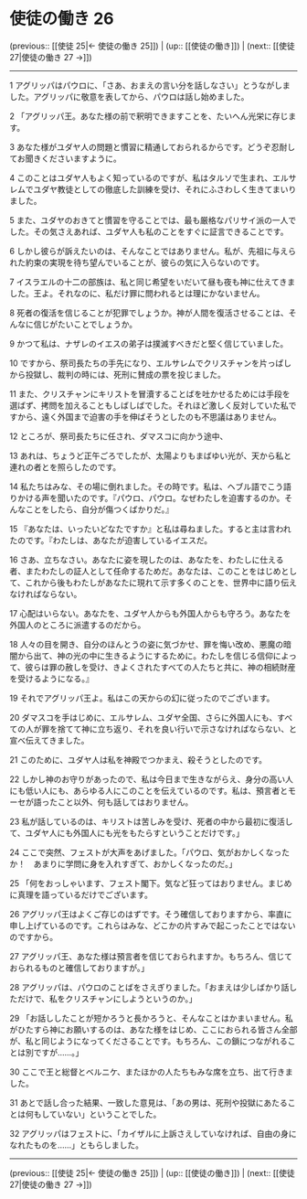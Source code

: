 # 使徒の働き 26

(previous:: [[使徒 25|← 使徒の働き 25]]) | (up:: [[使徒の働き]]) | (next:: [[使徒 27|使徒の働き 27 →]])

***


1 アグリッパはパウロに、「さあ、おまえの言い分を話しなさい」とうながしました。アグリッパに敬意を表してから、パウロは話し始めました。 

2 「アグリッパ王。あなた様の前で釈明できますことを、たいへん光栄に存じます。 

3 あなた様がユダヤ人の問題と慣習に精通しておられるからです。どうぞ忍耐してお聞きくださいますように。 

4 このことはユダヤ人もよく知っているのですが、私はタルソで生まれ、エルサレムでユダヤ教徒としての徹底した訓練を受け、それにふさわしく生きてまいりました。 

5 また、ユダヤのおきてと慣習を守ることでは、最も厳格なパリサイ派の一人でした。その気さえあれば、ユダヤ人も私のことをすぐに証言できることです。 

6 しかし彼らが訴えたいのは、そんなことではありません。私が、先祖に与えられた約束の実現を待ち望んでいることが、彼らの気に入らないのです。 

7 イスラエルの十二の部族は、私と同じ希望をいだいて昼も夜も神に仕えてきました。王よ。それなのに、私だけ罪に問われるとは理にかないません。 

8 死者の復活を信じることが犯罪でしょうか。神が人間を復活させることは、そんなに信じがたいことでしょうか。 

9 かつて私は、ナザレのイエスの弟子は撲滅すべきだと堅く信じていました。 

10 ですから、祭司長たちの手先になり、エルサレムでクリスチャンを片っぱしから投獄し、裁判の時には、死刑に賛成の票を投じました。 

11 また、クリスチャンにキリストを冒瀆することばを吐かせるためには手段を選ばず、拷問を加えることもしばしばでした。それほど激しく反対していた私ですから、遠く外国まで迫害の手を伸ばそうとしたのも不思議はありません。 

12 ところが、祭司長たちに任され、ダマスコに向かう途中、 

13 あれは、ちょうど正午ごろでしたが、太陽よりもまばゆい光が、天から私と連れの者とを照らしたのです。 

14 私たちはみな、その場に倒れました。その時です。私は、ヘブル語でこう語りかける声を聞いたのです。『パウロ、パウロ。なぜわたしを迫害するのか。そんなことをしたら、自分が傷つくばかりだ。』 

15 『あなたは、いったいどなたですか』と私は尋ねました。すると主は言われたのです。『わたしは、あなたが迫害しているイエスだ。 

16 さあ、立ちなさい。あなたに姿を現したのは、あなたを、わたしに仕える者、またわたしの証人として任命するためだ。あなたは、このことをはじめとして、これから後もわたしがあなたに現れて示す多くのことを、世界中に語り伝えなければならない。 

17 心配はいらない。あなたを、ユダヤ人からも外国人からも守ろう。あなたを外国人のところに派遣するのだから。 

18 人々の目を開き、自分のほんとうの姿に気づかせ、罪を悔い改め、悪魔の暗闇から出て、神の光の中に生きるようにするために。わたしを信じる信仰によって、彼らは罪の赦しを受け、きよくされたすべての人たちと共に、神の相続財産を受けるようになる。』 

19 それでアグリッパ王よ。私はこの天からの幻に従ったのでございます。 

20 ダマスコを手はじめに、エルサレム、ユダヤ全国、さらに外国人にも、すべての人が罪を捨てて神に立ち返り、それを良い行いで示さなければならない、と宣べ伝えてきました。 

21 このために、ユダヤ人は私を神殿でつかまえ、殺そうとしたのです。 

22 しかし神のお守りがあったので、私は今日まで生きながらえ、身分の高い人にも低い人にも、あらゆる人にこのことを伝えているのです。私は、預言者とモーセが語ったこと以外、何も話してはおりません。 

23 私が話しているのは、キリストは苦しみを受け、死者の中から最初に復活して、ユダヤ人にも外国人にも光をもたらすということだけです。」 

24 ここで突然、フェストが大声をあげました。「パウロ、気がおかしくなったか！　あまりに学問に身を入れすぎて、おかしくなったのだ。」 

25 「何をおっしゃいます、フェスト閣下。気など狂ってはおりません。まじめに真理を語っているだけでございます。 

26 アグリッパ王はよくご存じのはずです。そう確信しておりますから、率直に申し上げているのです。これらはみな、どこかの片すみで起こったことではないのですから。 

27 アグリッパ王、あなた様は預言者を信じておられますか。もちろん、信じておられるものと確信しておりますが。」 

28 アグリッパは、パウロのことばをさえぎりました。「おまえは少しばかり話しただけで、私をクリスチャンにしようというのか。」 

29 「お話ししたことが短かろうと長かろうと、そんなことはかまいません。私がひたすら神にお願いするのは、あなた様をはじめ、ここにおられる皆さん全部が、私と同じようになってくださることです。もちろん、この鎖につながれることは別ですが……。」 

30 ここで王と総督とベルニケ、またほかの人たちもみな席を立ち、出て行きました。 

31 あとで話し合った結果、一致した意見は、「あの男は、死刑や投獄にあたることは何もしていない」ということでした。 

32 アグリッパはフェストに、「カイザルに上訴さえしていなければ、自由の身になれたものを……」ともらしました。

***

(previous:: [[使徒 25|← 使徒の働き 25]]) | (up:: [[使徒の働き]]) | (next:: [[使徒 27|使徒の働き 27 →]])
